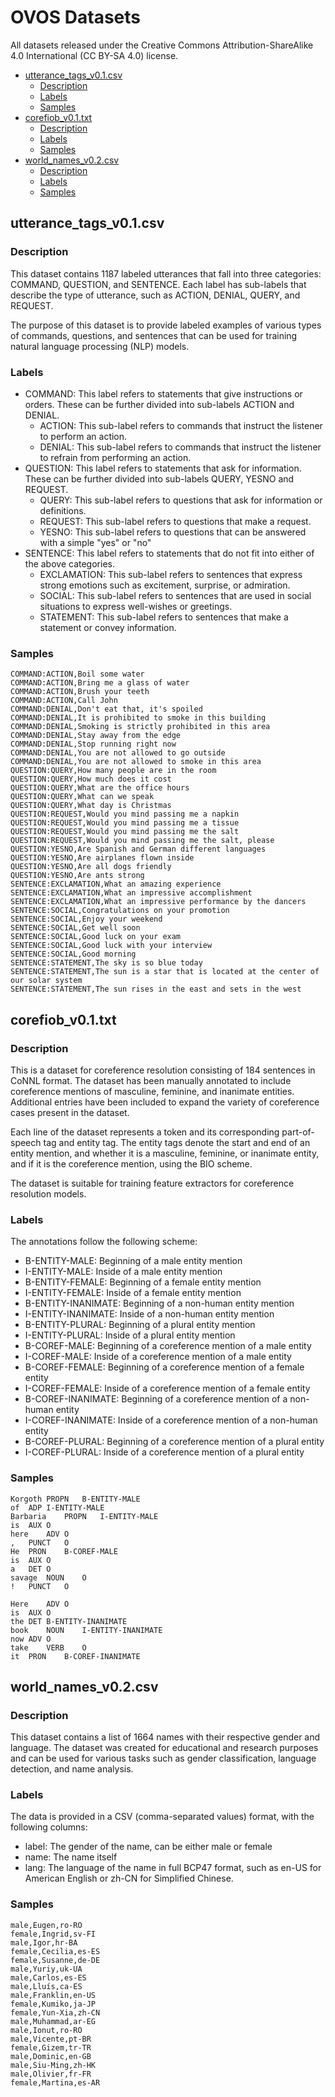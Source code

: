 
# OVOS Datasets

All datasets released under the Creative Commons Attribution-ShareAlike 4.0 International (CC BY-SA 4.0) license. 

* [utterance_tags_v0.1.csv](#utterance-tags-v01csv)
  + [Description](#description)
  + [Labels](#labels)
  + [Samples](#samples)
* [corefiob_v0.1.txt](#corefiob-v01txt)
  + [Description](#description-1)
  + [Labels](#labels-1)
  + [Samples](#samples-1)
* [world_names_v0.2.csv](#world-names-v02csv)
  + [Description](#description)
  + [Labels](#labels)
  + [Samples](#samples)
  

## utterance_tags_v0.1.csv

### Description

This dataset contains 1187 labeled utterances that fall into three categories: COMMAND, QUESTION, and SENTENCE. 
Each label has sub-labels that describe the type of utterance, such as ACTION, DENIAL, QUERY, and REQUEST. 

The purpose of this dataset is to provide labeled examples of various types of commands, questions, and sentences that can be used for training natural language processing (NLP) models.


### Labels

- COMMAND: This label refers to statements that give instructions or orders. These can be further divided into sub-labels ACTION and DENIAL.
  - ACTION: This sub-label refers to commands that instruct the listener to perform an action.
  - DENIAL: This sub-label refers to commands that instruct the listener to refrain from performing an action.
- QUESTION: This label refers to statements that ask for information. These can be further divided into sub-labels QUERY, YESNO and REQUEST.
  - QUERY: This sub-label refers to questions that ask for information or definitions.
  - REQUEST: This sub-label refers to questions that make a request.
  - YESNO: This sub-label refers to questions that can be answered with a simple "yes" or "no"
- SENTENCE: This label refers to statements that do not fit into either of the above categories.
  - EXCLAMATION: This sub-label refers to sentences that express strong emotions such as excitement, surprise, or admiration.
  - SOCIAL: This sub-label refers to sentences that are used in social situations to express well-wishes or greetings.
  - STATEMENT: This sub-label refers to sentences that make a statement or convey information.
    

### Samples
```
COMMAND:ACTION,Boil some water
COMMAND:ACTION,Bring me a glass of water
COMMAND:ACTION,Brush your teeth
COMMAND:ACTION,Call John
COMMAND:DENIAL,Don't eat that, it's spoiled
COMMAND:DENIAL,It is prohibited to smoke in this building
COMMAND:DENIAL,Smoking is strictly prohibited in this area
COMMAND:DENIAL,Stay away from the edge
COMMAND:DENIAL,Stop running right now
COMMAND:DENIAL,You are not allowed to go outside
COMMAND:DENIAL,You are not allowed to smoke in this area
QUESTION:QUERY,How many people are in the room
QUESTION:QUERY,How much does it cost
QUESTION:QUERY,What are the office hours
QUESTION:QUERY,What can we speak
QUESTION:QUERY,What day is Christmas
QUESTION:REQUEST,Would you mind passing me a napkin
QUESTION:REQUEST,Would you mind passing me a tissue
QUESTION:REQUEST,Would you mind passing me the salt
QUESTION:REQUEST,Would you mind passing me the salt, please
QUESTION:YESNO,Are Spanish and German different languages
QUESTION:YESNO,Are airplanes flown inside
QUESTION:YESNO,Are all dogs friendly
QUESTION:YESNO,Are ants strong
SENTENCE:EXCLAMATION,What an amazing experience
SENTENCE:EXCLAMATION,What an impressive accomplishment
SENTENCE:EXCLAMATION,What an impressive performance by the dancers
SENTENCE:SOCIAL,Congratulations on your promotion
SENTENCE:SOCIAL,Enjoy your weekend
SENTENCE:SOCIAL,Get well soon
SENTENCE:SOCIAL,Good luck on your exam
SENTENCE:SOCIAL,Good luck with your interview
SENTENCE:SOCIAL,Good morning
SENTENCE:STATEMENT,The sky is so blue today
SENTENCE:STATEMENT,The sun is a star that is located at the center of our solar system
SENTENCE:STATEMENT,The sun rises in the east and sets in the west
```


## corefiob_v0.1.txt


### Description

This is a dataset for coreference resolution consisting of 184 sentences in CoNNL format. 
The dataset has been manually annotated to include coreference mentions of masculine, feminine, and inanimate entities. 
Additional entries have been included to expand the variety of coreference cases present in the dataset.

Each line of the dataset represents a token and its corresponding part-of-speech tag and entity tag. 
The entity tags denote the start and end of an entity mention, and whether it is a masculine, feminine, or inanimate entity, and if it is the coreference mention, using the BIO scheme.

The dataset is suitable for training feature extractors for coreference resolution models.

### Labels

The annotations follow the following scheme:

- B-ENTITY-MALE: Beginning of a male entity mention
- I-ENTITY-MALE: Inside of a male entity mention
- B-ENTITY-FEMALE: Beginning of a female entity mention
- I-ENTITY-FEMALE: Inside of a female entity mention
- B-ENTITY-INANIMATE: Beginning of a non-human entity mention
- I-ENTITY-INANIMATE: Inside of a non-human entity mention
- B-ENTITY-PLURAL: Beginning of a plural entity mention
- I-ENTITY-PLURAL: Inside of a plural entity mention
- B-COREF-MALE: Beginning of a coreference mention of a male entity
- I-COREF-MALE: Inside of a coreference mention of a male entity
- B-COREF-FEMALE: Beginning of a coreference mention of a female entity
- I-COREF-FEMALE: Inside of a coreference mention of a female entity
- B-COREF-INANIMATE: Beginning of a coreference mention of a non-human entity
- I-COREF-INANIMATE: Inside of a coreference mention of a non-human entity
- B-COREF-PLURAL: Beginning of a coreference mention of a plural entity
- I-COREF-PLURAL: Inside of a coreference mention of a plural entity

### Samples

```
Korgoth	PROPN	B-ENTITY-MALE
of	ADP	I-ENTITY-MALE
Barbaria	PROPN	I-ENTITY-MALE
is	AUX	O
here	ADV	O
,	PUNCT	O
He	PRON	B-COREF-MALE
is	AUX	O
a	DET	O
savage	NOUN	O
!	PUNCT	O

Here	ADV	O
is	AUX	O
the	DET	B-ENTITY-INANIMATE
book	NOUN	I-ENTITY-INANIMATE
now	ADV	O
take	VERB	O
it	PRON	B-COREF-INANIMATE
```

## world_names_v0.2.csv

### Description

This dataset contains a list of 1664 names with their respective gender and language. The dataset was created for educational and research purposes and can be used for various tasks such as gender classification, language detection, and name analysis.

### Labels

The data is provided in a CSV (comma-separated values) format, with the following columns:

- label: The gender of the name, can be either male or female
- name: The name itself
- lang: The language of the name in full BCP47 format, such as en-US for American English or zh-CN for Simplified Chinese.

### Samples

```
male,Eugen,ro-RO
female,Ingrid,sv-FI
male,Igor,hr-BA
female,Cecilia,es-ES
female,Susanne,de-DE
male,Yuriy,uk-UA
male,Carlos,es-ES
male,Lluís,ca-ES
male,Franklin,en-US
female,Kumiko,ja-JP
female,Yun-Xia,zh-CN
male,Muhammad,ar-EG
male,Ionut,ro-RO
male,Vicente,pt-BR
female,Gizem,tr-TR
male,Dominic,en-GB
male,Siu-Ming,zh-HK
male,Olivier,fr-FR
female,Martina,es-AR
```